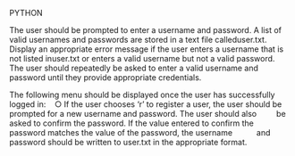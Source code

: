 PYTHON

The user should be prompted to enter a username and password. A list of valid usernames and passwords are stored in a text file called ​user.txt​. Display an appropriate error message if the user enters a username that is not listed in​user.txt or enters a valid username but not a valid password. The user should repeatedly be asked to enter a valid username and password until they provide appropriate credentials.     

The following menu should be displayed once the user has successfully logged in:   
○ If the user chooses ​‘r’ ​to register a user, the user should be prompted for a new username and password. The user should also         be asked to confirm the password. If the value entered to confirm the password matches the value of the password, the username           and password should be written to ​user.txt in the appropriate format.  
